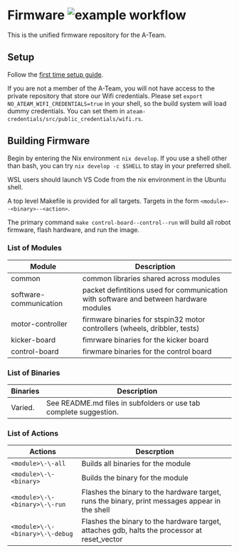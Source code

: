 # Firmware ![example workflow](https://github.com/SSL-A-Team/firmware/actions/workflows/CI.yml/badge.svg)

This is the unified firmware repository for the A-Team.

## Setup

Follow the [first time setup guide](SETUP.md).

If you are not a member of the A-Team, you will not have access to the private repository that store our Wifi credentials.
Please set `export NO_ATEAM_WIFI_CREDENTIALS=true` in your shell, so the build system will load dummy credentials. You can
set them in `ateam-credentials/src/public_credentials/wifi.rs`.

## Building Firmware

Begin by entering the Nix environment `nix develop`. If you use a shell other than bash, you can try `nix develop -c $SHELL` 
to stay in your preferred shell.

WSL users should launch VS Code from the nix environment in the Ubuntu shell.

A top level Makefile is provided for all targets. Targets in the form `<module>--<binary>--<action>`.

The primary command `make control-board--control--run` will build all robot firmware, flash hardware, and run the image.

### List of Modules

| Module                  | Description                                                                           |
|-------------------------|---------------------------------------------------------------------------------------|
| common                  | common libraries shared across modules                                                |
| software\-communication | packet defintitions used for communication with software and between hardware modules |
| motor-controller        | firmware binaries for stspin32 motor controllers (wheels, dribbler, tests)            |
| kicker-board            | fimrware binaries for the kicker board                                                |
| control-board           | firwmare binaries for the control board                                               |

### List of Binaries

| Binaries                | Description                                                       |
|-------------------------|-------------------------------------------------------------------|
| Varied.                 | See README.md files in subfolders or use tab complete suggestion. |

### List of Actions

| Actions                         | Descrption                                                                                     |
|---------------------------------|------------------------------------------------------------------------------------------------|
| `<module>\-\-all`               | Builds all binaries for the module                                                             |
| `<module>\-\-<binary>`          | Builds the binary for the module                                                               |
| `<module>\-\-<binary>\-\-run`   | Flashes the binary to the hardware target, runs the binary, print messages appear in the shell |
| `<module>\-\-<binary>\-\-debug` | Flashes the binary to the hardware target, attaches gdb, halts the processor at reset_vector   |
